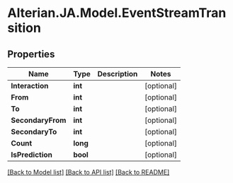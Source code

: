 # Alterian.JA.Model.EventStreamTransition

## Properties

Name | Type | Description | Notes
------------ | ------------- | ------------- | -------------
**Interaction** | **int** |  | [optional] 
**From** | **int** |  | [optional] 
**To** | **int** |  | [optional] 
**SecondaryFrom** | **int** |  | [optional] 
**SecondaryTo** | **int** |  | [optional] 
**Count** | **long** |  | [optional] 
**IsPrediction** | **bool** |  | [optional] 

[[Back to Model list]](../README.md#documentation-for-models) [[Back to API list]](../README.md#documentation-for-api-endpoints) [[Back to README]](../README.md)

